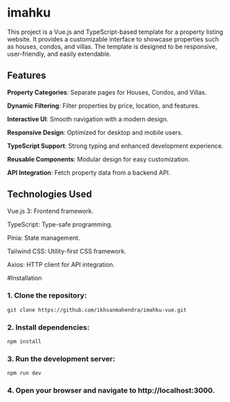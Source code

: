 

# imahku

This project is a Vue.js and TypeScript-based template for a property listing website. It provides a customizable interface to showcase properties such as houses, condos, and villas. The template is designed to be responsive, user-friendly, and easily extendable.

## Features

**Property Categories**: Separate pages for Houses, Condos, and Villas.

**Dynamic Filtering**: Filter properties by price, location, and features.

**Interactive UI**: Smooth navigation with a modern design.

**Responsive Design**: Optimized for desktop and mobile users.

**TypeScript Support**: Strong typing and enhanced development experience.

**Reusable Components**: Modular design for easy customization.

**API Integration**: Fetch property data from a backend API.

## Technologies Used

Vue.js 3: Frontend framework.

TypeScript: Type-safe programming.

Pinia: State management.

Tailwind CSS: Utility-first CSS framework.

Axios: HTTP client for API integration.

#Installation

### 1. Clone the repository:

```git clone https://github.com/ikhsanmahendra/imahku-vue.git```

### 2. Install dependencies:

```npm install```

### 3. Run the development server:

```npm run dev```

### 4. Open your browser and navigate to http://localhost:3000.


